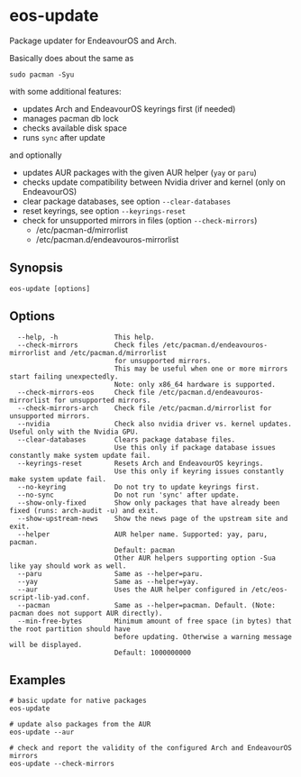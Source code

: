 # eos-update

Package updater for EndeavourOS and Arch.

Basically does about the same as

```
sudo pacman -Syu
```
 with some additional features:

- updates Arch and EndeavourOS keyrings first (if needed)
- manages pacman db lock
- checks available disk space
- runs `sync` after update

and optionally

- updates AUR packages with the given AUR helper (`yay` or `paru`)
- checks update compatibility between Nvidia driver and kernel (only on EndeavourOS)
- clear package databases, see option `--clear-databases`
- reset keyrings, see option `--keyrings-reset`
- check for unsupported mirrors in files (option `--check-mirrors`)
  - /etc/pacman-d/mirrorlist
  - /etc/pacman.d/endeavouros-mirrorlist

## Synopsis

```
eos-update [options]
```

## Options

```
  --help, -h              This help.
  --check-mirrors         Check files /etc/pacman.d/endeavouros-mirrorlist and /etc/pacman.d/mirrorlist
                          for unsupported mirrors.
                          This may be useful when one or more mirrors start failing unexpectedly.
                          Note: only x86_64 hardware is supported.
  --check-mirrors-eos     Check file /etc/pacman.d/endeavouros-mirrorlist for unsupported mirrors.
  --check-mirrors-arch    Check file /etc/pacman.d/mirrorlist for unsupported mirrors.
  --nvidia                Check also nvidia driver vs. kernel updates. Useful only with the Nvidia GPU.
  --clear-databases       Clears package database files.
                          Use this only if package database issues constantly make system update fail.
  --keyrings-reset        Resets Arch and EndeavourOS keyrings.
                          Use this only if keyring issues constantly make system update fail.
  --no-keyring            Do not try to update keyrings first.
  --no-sync               Do not run 'sync' after update.
  --show-only-fixed       Show only packages that have already been fixed (runs: arch-audit -u) and exit.
  --show-upstream-news    Show the news page of the upstream site and exit.
  --helper                AUR helper name. Supported: yay, paru, pacman.
                          Default: pacman
                          Other AUR helpers supporting option -Sua like yay should work as well.
  --paru                  Same as --helper=paru.
  --yay                   Same as --helper=yay.
  --aur                   Uses the AUR helper configured in /etc/eos-script-lib-yad.conf.
  --pacman                Same as --helper=pacman. Default. (Note: pacman does not support AUR directly).
  --min-free-bytes        Minimum amount of free space (in bytes) that the root partition should have
                          before updating. Otherwise a warning message will be displayed.
                          Default: 1000000000
```

## Examples

```
# basic update for native packages
eos-update

# update also packages from the AUR
eos-update --aur

# check and report the validity of the configured Arch and EndeavourOS mirrors
eos-update --check-mirrors
```
